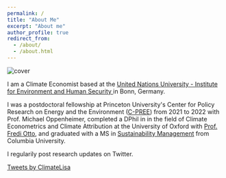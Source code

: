 ```yaml
---
permalink: /
title: "About Me"
excerpt: "About me"
author_profile: true
redirect_from: 
  - /about/
  - /about.html
---
```


![cover](https://pbs.twimg.com/profile_banners/41559643/1640879999/1500x500)

I am a Climate Economist based at the <a href='https://ehs.unu.edu/' target="_blank">United Nations University - Institute for Environment and Human Security </a> in Bonn, Germany. 

I was a postdoctoral fellowship at Princeton University's Center for Policy Research on Energy and the Environment (<a href='https://cpree.princeton.edu/people/lisa-thalheimer' target="_blank">C-PREE</a>) from 2021 to 2022 with Prof. Michael Oppenheimer, completed a DPhil in in the field of Climate Econometrics and Climate Attribution at the University of Oxford with <a href='https://www.imperial.ac.uk/people/f.otto' target="_blank">Prof. Fredi Otto</a>, and graduated with a MS in <a href='https://www.sustainability.ei.columbia.edu/' target="_blank">Sustainability Management</a> from Columbia University. 

I regularily post research updates on Twitter.

<a class="twitter-timeline" data-height="500" href="https://twitter.com/ClimateLisa?ref_src=twsrc%5Etfw">Tweets by ClimateLisa</a> <script async src="https://platform.twitter.com/widgets.js" charset="utf-8"></script>
